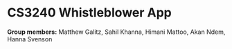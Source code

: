 # CS3240 Whistleblower App 

__Group members:__ Matthew Galitz, Sahil Khanna, Himani Mattoo, Akan Ndem, Hanna Svenson
